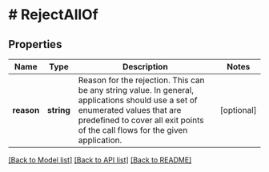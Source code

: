 # # RejectAllOf

## Properties

Name | Type | Description | Notes
------------ | ------------- | ------------- | -------------
**reason** | **string** | Reason for the rejection. This can be any string value. In general, applications should use a set of enumerated values that are predefined to cover all exit points of the call flows for the given application. | [optional]

[[Back to Model list]](../../README.md#models) [[Back to API list]](../../README.md#endpoints) [[Back to README]](../../README.md)
